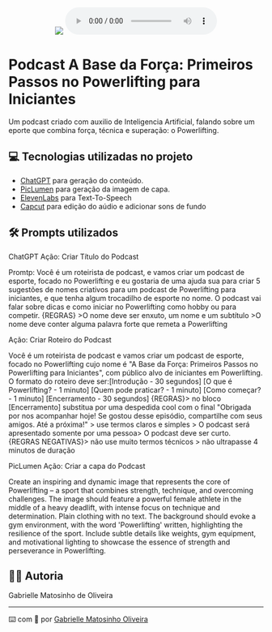 <p align="center">
<img 
    src="//images.piclumen.com/normal/20250115/11/bafe5ce2716a48d58d2e44993f712170.webp/>
</p>

<div align="center">
    <audio src="output/podcast_editado.MP3" controls title="Podcast editado"></audio>
</div>

# Podcast A Base da Força: Primeiros Passos no Powerlifting para Iniciantes

Um podcast criado com auxilio de Inteligencia Artificial, falando sobre um eporte que combina força, técnica e superação: o Powerlifting. 

## 💻 Tecnologias utilizadas no projeto

- [ChatGPT](https://chat.openai.com/) para geração do conteúdo.
- [PicLumen](https://piclumen.com/app/) para geração da imagem de capa.
- [ElevenLabs](https://beta.elevenlabs.io/) para Text-To-Speech
- [Capcut](https://www.capcut.com/pt-br/) para edição do aúdio e adicionar sons de fundo

## 🛠️ Prompts utilizados 

ChatGPT
Ação: Criar Título do Podcast 	

Promtp: Você é um roteirista de podcast, e vamos criar um podcast de esporte, focado no Powerlifting e eu gostaria de uma ajuda sua para criar 5 sugestões de nomes criativos para um podcast de Powerlifting para iniciantes, e que tenha algum trocadilho de esporte no nome. O podcast vai falar sobre dicas e como iniciar no Powerlifting como hobby ou para competir. {REGRAS} >O nome deve ser enxuto, um nome e um subtítulo >O nome deve conter alguma palavra forte que remeta a Powerlifting

Ação: Criar Roteiro do Podcast

Você é um roteirista de podcast e vamos criar um podcast de esporte, focado no Powerlifting cujo nome é "A Base da Força: Primeiros Passos no Powerlifting para Iniciantes", com público alvo de iniciantes em Powerlifting. O formato do roteiro deve ser:[Introdução - 30 segundos] [O que é Powerlifting? - 1 minuto] [Quem pode praticar? - 1 minuto] [Como começar? - 1 minuto] [Encerramento - 30 segundos]  {REGRAS}> no bloco [Encerramento] substitua por uma despedida cool com o final "Obrigada por nos acompanhar hoje! Se gostou desse episódio, compartilhe com seus amigos. Até a próxima!" > use termos claros e simples > O podcast será apresentado somente por uma pessoa> O podcast deve ser curto. {REGRAS NEGATIVAS}> não use muito termos técnicos > não ultrapasse 4 minutos de duração

PicLumen
Ação: Criar a capa do Podcast

Create an inspiring and dynamic image that represents the core of Powerlifting – a sport that combines strength, technique, and overcoming challenges. The image should feature a powerful female athlete in the middle of a heavy deadlift, with intense focus on technique and determination. Plain clothing with no text. The background should evoke a gym environment, with the word 'Powerlifting' written, highlighting the resilience of the sport. Include subtle details like weights, gym equipment, and motivational lighting to showcase the essence of strength and perseverance in Powerlifting. 

## 👨‍💻 Autoria
Gabrielle Matosinho de Oliveira

---

⌨️ com 💜 por [Gabrielle Matosinho Oliveira](https://github.com/GabrielleMatosinhoOliveira)
